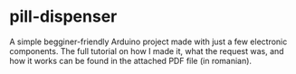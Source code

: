 # pill-dispenser
A simple begginer-friendly Arduino project made with just a few electronic components. The full tutorial on how I made it, what the request was, and how it works can be found in the attached PDF file (in romanian).
